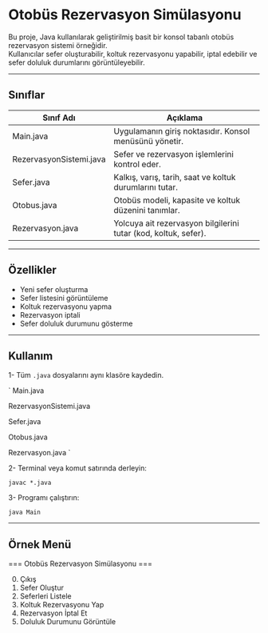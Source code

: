 # Otobüs Rezervasyon Simülasyonu

Bu proje, Java kullanılarak geliştirilmiş basit bir konsol tabanlı otobüs rezervasyon sistemi örneğidir.  
Kullanıcılar sefer oluşturabilir, koltuk rezervasyonu yapabilir, iptal edebilir ve sefer doluluk durumlarını görüntüleyebilir.

---

## Sınıflar

| Sınıf Adı | Açıklama |
|------------|-----------|
| Main.java | Uygulamanın giriş noktasıdır. Konsol menüsünü yönetir. |
| RezervasyonSistemi.java | Sefer ve rezervasyon işlemlerini kontrol eder. |
| Sefer.java | Kalkış, varış, tarih, saat ve koltuk durumlarını tutar. |
| Otobus.java | Otobüs modeli, kapasite ve koltuk düzenini tanımlar. |
| Rezervasyon.java | Yolcuya ait rezervasyon bilgilerini tutar (kod, koltuk, sefer). |

---

## Özellikler

- Yeni sefer oluşturma  
- Sefer listesini görüntüleme  
- Koltuk rezervasyonu yapma  
- Rezervasyon iptali  
- Sefer doluluk durumunu gösterme  

---

## Kullanım
1- Tüm ```.java``` dosyalarını aynı klasöre kaydedin.

`
Main.java

RezervasyonSistemi.java

Sefer.java

Otobus.java

Rezervasyon.java
`

2- Terminal veya komut satırında derleyin:

`javac *.java
`

3- Programı çalıştırın:

`java Main`

---

## Örnek Menü

=== Otobüs Rezervasyon Simülasyonu ===

0) Çıkış
1) Sefer Oluştur
2) Seferleri Listele
3) Koltuk Rezervasyonu Yap
4) Rezervasyon İptal Et
5) Doluluk Durumunu Görüntüle
